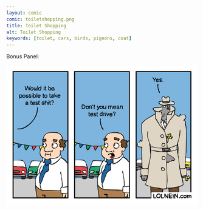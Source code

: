 ```yaml
---
layout: comic
comic: toiletshopping.png
title: Toilet Shopping
alt: Toilet Shopping
keywords: [toilet, cars, birds, pigeons, coat]
---
```


Bonus Panel:

![Toilet Shopping Bonus](/images/toiletshopping_bonus.png)